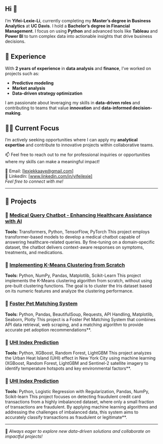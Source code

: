 ## Hi 🩵
I’m **Yifei-Lexie-Li**, currently completing my **Master’s degree in Business Analytics** at **UC Davis**. I hold a **Bachelor’s degree in Financial Management**.
I focus on using **Python** and advanced tools like **Tableau** and **Power BI** to turn complex data into actionable insights that drive business decisions.

## 🎨 Experience
With **2 years of experience** in **data analysis** and **finance**, I’ve worked on projects such as:
- **Predictive modeling**
- **Market analysis**
- **Data-driven strategy optimization**

I am passionate about leveraging my skills in **data-driven roles** and contributing to teams that value **innovation** and **data-informed decision-making**.

## 🐻‍❄️ Current Focus
I’m actively seeking opportunities where I can apply my **analytical expertise** and contribute to innovative projects within collaborative teams.

📫 Feel free to reach out to me for professional inquiries or opportunities where my skills can make a meaningful impact!

📧 Email: [lexiekkaaye@gmail.com]  
🔗 LinkedIn: [www.linkedin.com/in/yifeilexie]  
*Feel free to connect with me!*  

---

## 🌈 Projects  

### 🤖 [Medical Query Chatbot - Enhancing Healthcare Assistance with AI](https://github.com/Yifei-Lexie-Li/Medical-query-chatbot) 
**Tools:** Transformers, Python, TensorFlow, PyTorch
This project employs transformer-based models to develop a medical chatbot capable of answering healthcare-related queries. By fine-tuning on a domain-specific dataset, the chatbot delivers context-aware responses on symptoms, treatments, and medications.


### 🦜 [Implementing K-Means Clustering from Scratch](https://github.com/Yifei-Lexie-Li/K-means-clustering)  
**Tools:** Python, NumPy, Pandas, Matplotlib, Scikit-Learn
This project implements the K-Means clustering algorithm from scratch, without using pre-built clustering functions. The goal is to cluster the Iris dataset based on its numeric features and analyze the clustering performance.

### 🐩 [Foster Pet Matching System](https://github.com/Yifei-Lexie-Li/Foster-Pet-Matching-System)
**Tools:** Python, Pandas, BeautifulSoup, Requests, API Handling, Matplotlib, Seaborn, Plotly 
This project is a Foster Pet Matching System that combines API data retrieval, web scraping, and a matching algorithm to provide accurate pet adoption recommendations**.  

### 🌃 [UHI Index Prediction](https://github.com/Yifei-Lexie-Li/Urban-Heat-Island-Prediction/tree/main)
**Tools:** Python, XGBoost, Random Forest, LightGBM 
This project analyzes the Urban Heat Island (UHI) effect in New York City using machine learning (XGBoost, Random Forest, LightGBM  and Sentinel-2 satellite imagery to identify temperature hotspots and key environmental factors**.  

### 🏦 [UHI Index Prediction](https://github.com/Yifei-Lexie-Li/Credit-Fraud-Detection)
**Tools:** Python, Logistic Regression with Regularization, Pandas, NumPy, Scikit-learn
This project focuses on detecting fraudulent credit card transactions from a highly imbalanced dataset, where only a small fraction of transactions are fraudulent. By applying machine learning algorithms and addressing the challenges of imbalanced data, this system aims to accurately classify transactions as fraudulent or legitimate**.  

---
🚀 *Always eager to explore new data-driven solutions and collaborate on impactful projects!*

<!--
**Yifei-Lexie-Li/Yifei-Lexie-Li** is a ✨ _special_ ✨ repository because its `README.md` (this file) appears on your GitHub profile.

Here are some ideas to get you started:

- 🔭 I’m currently working on ...
- 🌱 I’m currently learning ...
- 👯 I’m looking to collaborate on ...
- 🤔 I’m looking for help with ...
- 💬 Ask me about ...
- 📫 How to reach me: ...
- 😄 Pronouns: ...
- ⚡ Fun fact: ...
-->
